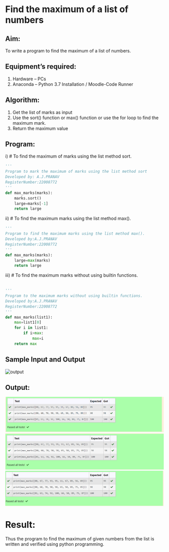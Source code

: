 # Find the maximum of a list of numbers
## Aim:
To write a program to find the maximum of a list of numbers.
## Equipment’s required:
1.	Hardware – PCs
2.	Anaconda – Python 3.7 Installation / Moodle-Code Runner
## Algorithm:
1.	Get the list of marks as input
2.	Use the sort() function or max() function or use the for loop to find the maximum mark.
3.	Return the maximum value
## Program:

i)	# To find the maximum of marks using the list method sort.
```Python
''' 
Program to mark the maximum of marks using the list method sort
Developed by: A.J.PRANAV
RegisterNumber:22008772 
'''
def max_marks(marks):
    marks.sort()
    large=marks[-1]
    return large
```

ii)	# To find the maximum marks using the list method max().
```Python
''' 
Program to find the maximum marks using the list method max().
Developed by:A.J.PRANAV
RegisterNumber:22008772
'''
def max_marks(marks):
    large=max(marks)
    return large


```

iii) # To find the maximum marks without using builtin functions.
```Python

''' 
Program to the maximum marks without using builtin functions.
Developed by:A.J.PRANAV
RegisterNumber:22008772 
'''
def max_marks(list1):
    max=list1[0]
    for i in list1:
        if i>max:
            max=i
    return max

```
## Sample Input and Output
![output](./img/max_marks1.jpg) 

## Output:
![output](./max_sort.png)
![output](./max_fn.png)
![output](./max_no_fn.png)
# Result:
Thus the program to find the maximum of given numbers from the list is written and verified using python programming.
